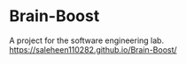 # Brain-Boost
A project for the software engineering lab.
https://saleheen110282.github.io/Brain-Boost/
